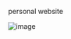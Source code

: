 personal website 

![image](https://github.com/user-attachments/assets/a36d6c7f-3a7f-4817-85ad-c1ef42e96f70)
